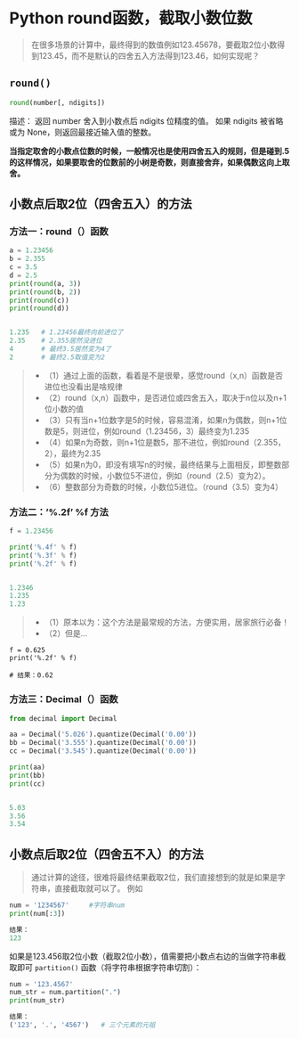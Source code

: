 # Python round函数，截取小数位数

> 在很多场景的计算中，最终得到的数值例如123.45678，要截取2位小数得到123.45，而不是默认的四舍五入方法得到123.46，如何实现呢？

## `round()`

```python
round(number[, ndigits])
```

描述：
返回 number 舍入到小数点后 ndigits 位精度的值。 如果 ndigits 被省略或为 None，则返回最接近输入值的整数。

**当指定取舍的小数点位数的时候，一般情况也是使用四舍五入的规则，但是碰到.5的这样情况，如果要取舍的位数前的小树是奇数，则直接舍弃，如果偶数这向上取舍。**

## 小数点后取2位（四舍五入）的方法

### 方法一：round（）函数

```python
a = 1.23456
b = 2.355
c = 3.5
d = 2.5
print(round(a, 3))
print(round(b, 2))
print(round(c))
print(round(d))


1.235	# 1.23456最终向前进位了
2.35	# 2.355居然没进位
4		# 最终3.5居然变为4了
2		# 最终2.5取值变为2
```

> - （1）通过上面的函数，看着是不是很晕，感觉round（x,n）函数是否进位也没看出是啥规律
> - （2）round（x,n）函数中，是否进位或四舍五入，取决于n位以及n+1位小数的值
> - （3）只有当n+1位数字是5的时候，容易混淆，如果n为偶数，则n+1位数是5，则进位，例如round（1.23456，3）最终变为1.235
> - （4）如果n为奇数，则n+1位是数5，那不进位，例如round（2.355，2），最终为2.35
> - （5）如果n为0，即没有填写n的时候，最终结果与上面相反，即整数部分为偶数的时候，小数位5不进位，例如（round（2.5）变为2）。
> - （6）整数部分为奇数的时候，小数位5进位。（round（3.5）变为4）
>   

### 方法二：’%.2f’ %f 方法

```python
f = 1.23456

print('%.4f' % f)
print('%.3f' % f)
print('%.2f' % f)


1.2346
1.235
1.23

```

> - （1）原本以为：这个方法是最常规的方法，方便实用，居家旅行必备！
> - （2）但是…

```
f = 0.625
print('%.2f' % f)

# 结果：0.62

```

### 方法三：Decimal（）函数

```python
from decimal import Decimal

aa = Decimal('5.026').quantize(Decimal('0.00'))
bb = Decimal('3.555').quantize(Decimal('0.00'))
cc = Decimal('3.545').quantize(Decimal('0.00'))

print(aa)
print(bb)
print(cc)


5.03
3.56
3.54

```

## 小数点后取2位（四舍五不入）的方法

> 通过计算的途径，很难将最终结果截取2位，我们直接想到的就是如果是字符串，直接截取就可以了。
> 例如

```python
num = '1234567'		#字符串num
print(num[:3])

结果：
123

```

如果是123.456取2位小数（截取2位小数），值需要把小数点右边的当做字符串截取即可
`partition()` 函数（将字符串根据字符串切割）：

```python
num = '123.4567'
num_str = num.partition(".")
print(num_str)

结果：
('123', '.', '4567')   # 三个元素的元祖

```

